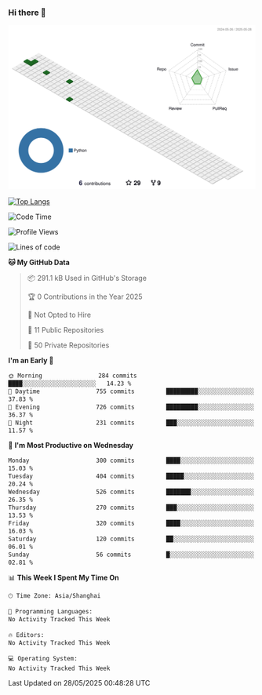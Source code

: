 ### Hi there 👋

![](./profile-3d-contrib/profile-green-animate.svg)

 

[![Top Langs](https://github-readme-stats.vercel.app/api/top-langs/?username=fly2tomato)](https://github.com/anuraghazra/github-readme-stats)


 

<!--START_SECTION:waka-->
![Code Time](http://img.shields.io/badge/Code%20Time-5%20hrs%2042%20mins-blue)

![Profile Views](http://img.shields.io/badge/Profile%20Views-0-blue)

![Lines of code](https://img.shields.io/badge/From%20Hello%20World%20I%27ve%20Written-523.6%20thousand%20lines%20of%20code-blue)

**🐱 My GitHub Data** 

> 📦 291.1 kB Used in GitHub's Storage 
 > 
> 🏆 0 Contributions in the Year 2025
 > 
> 🚫 Not Opted to Hire
 > 
> 📜 11 Public Repositories 
 > 
> 🔑 50 Private Repositories 
 > 
**I'm an Early 🐤** 

```text
🌞 Morning                284 commits         ████░░░░░░░░░░░░░░░░░░░░░   14.23 % 
🌆 Daytime                755 commits         █████████░░░░░░░░░░░░░░░░   37.83 % 
🌃 Evening                726 commits         █████████░░░░░░░░░░░░░░░░   36.37 % 
🌙 Night                  231 commits         ███░░░░░░░░░░░░░░░░░░░░░░   11.57 % 
```
📅 **I'm Most Productive on Wednesday** 

```text
Monday                   300 commits         ████░░░░░░░░░░░░░░░░░░░░░   15.03 % 
Tuesday                  404 commits         █████░░░░░░░░░░░░░░░░░░░░   20.24 % 
Wednesday                526 commits         ███████░░░░░░░░░░░░░░░░░░   26.35 % 
Thursday                 270 commits         ███░░░░░░░░░░░░░░░░░░░░░░   13.53 % 
Friday                   320 commits         ████░░░░░░░░░░░░░░░░░░░░░   16.03 % 
Saturday                 120 commits         ██░░░░░░░░░░░░░░░░░░░░░░░   06.01 % 
Sunday                   56 commits          █░░░░░░░░░░░░░░░░░░░░░░░░   02.81 % 
```


📊 **This Week I Spent My Time On** 

```text
🕑︎ Time Zone: Asia/Shanghai

💬 Programming Languages: 
No Activity Tracked This Week

🔥 Editors: 
No Activity Tracked This Week

💻 Operating System: 
No Activity Tracked This Week
```


 Last Updated on 28/05/2025 00:48:28 UTC
<!--END_SECTION:waka-->

